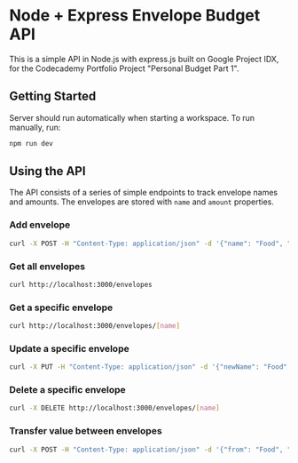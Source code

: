 # Node + Express Envelope Budget API

This is a simple API in Node.js with express.js built on Google Project IDX, for the Codecademy Portfolio Project "Personal Budget Part 1".

## Getting Started

Server should run automatically when starting a workspace. To run manually, run:
```sh
npm run dev
```

## Using the API

The API consists of a series of simple endpoints to track envelope names and amounts. The envelopes are stored with `name` and `amount` properties. 

### Add envelope
```sh
curl -X POST -H "Content-Type: application/json" -d '{"name": "Food", "amount": 100}' http://localhost:3000/envelopes
```

### Get all envelopes
```sh
curl http://localhost:3000/envelopes
```

### Get a specific envelope
```sh
curl http://localhost:3000/envelopes/[name]
```

### Update a specific envelope
```sh
curl -X PUT -H "Content-Type: application/json" -d '{"newName": "Food", "newAmount": 200}' http://localhost:3000/envelopes/[name]
```

### Delete a specific envelope
```sh
curl -X DELETE http://localhost:3000/envelopes/[name]
```

### Transfer value between envelopes
```sh
curl -X POST -H "Content-Type: application/json" -d '{"from": "Food", "to": "Bills", "amount": 50}' http://localhost:3000/envelopes/transfer
```